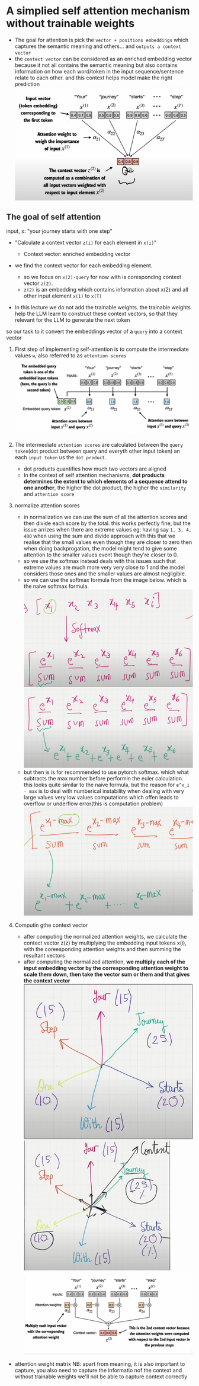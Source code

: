 # A simplied self attention mechanism without trainable weights

- The goal for attention is pick the `vector + positions embeddings` which captures the semantic meaning and others... and `outputs a context vector`
- the `context vector` can be considered as an enriched embedding vector because it not all contains the semantic meaning but also contains information on how each word/token in the input sequence/sentence relate to each other. and this context helps model make the right prediction
  ![](images/L14_atten.png)

## The goal of self attention

input, x: "your journey starts with one step"

- "Calculate a context vector `z(i)` for each element in `x(i)`"

  - Context vector: enriched embedding vector

- we find the context vector for each embedding element.

  - so we focus on `x(2)-query` for now with is coresponding context vector `z(2)`.
  - `z(2)` is an embedding which contains information about x(2) and all other input element `x(1)` to `x(T)`

- in this lecture we do not add the trainable weights. the trainable weights help the LLM learn to construct these context vectors, so that they relevant for the LLM to generate the next token

so our task to it convert the embeddings vector of a `query` into a context vector

1. First step of implementing self-attention is to compute the intermediate values `w`, also referred to as `attention scores`
   ![](images/L14_s1.png)

2. The intermediate `attention scores` are calculated between the `query token`(dot product between query and everyth other input token) an each `input token` us the `dot product`.

   - dot products quantifies how much two vectors are aligned
   - In the context of self attention mechanisms, **dot products determines the extent to which elements of a sequence attend to one another**, the higher the dot product, the higher the `similarity` and `attention score`

3. normalize attention scores

   - in normalization we can use the sum of all the attention scores and then divide each score by the total. this works perfectly fine, but the issue arrizes when there are extreme values eg: having say `1, 3, 4, 400` when using the sum and divide approach with this that we realise that the small values even though they are closer to zero then when doing backprogation, the model might tend to give some attention to the smaller values event though they're closer to 0.
   - so we use the softmax instead deals with this issues such that extreme values are much more very very close to 1 and the model considers those ones and the smaller values are almost negligible.
   - so we can use the softmax formula from the image below. which is the naive softmax formula.
     ![](images/L14_s2.png)
     ![](images/L14_s2_5.png)
   - but then is is for recommended to use pytorch softmax. which what subtracts the max number before performin the euler calculation. this looks quite similar to the naive formula, but the reason for `e^x_i - max` is to deal with numberical instability when dealing with very large values very low values computations which offen leads to overflow or underflow error(this is computation problem)
     ![](images/L14_s3.png)

4. Computin gthe context vector
   - after computing the normalized attention weights, we calculate the contect vector z(z) by multiplying the embedding input tokens x(i), with the coreesponding attention weights and then summing the resultant vectors
   - after computing the normalized attention, **we multiply each of the input embedding vector by the corresponding attention weight to scale them down, then take the vector sum or them and that gives the context vector**
     ![](images/L14_s4.png)
     ![](images/L14_s4_5.png)
     ![](images/L14_s5.png)

- attention weight matrix
  NB: apart from meaning, it is also important to capture, you also need to capture the informatio nof the context and without trainable weights we'll not be able to capture context correctly
